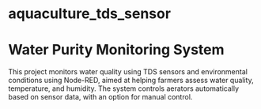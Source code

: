 # aquaculture_tds_sensor

# Water Purity Monitoring System

This project monitors water quality using TDS sensors and environmental conditions using Node-RED, aimed at helping farmers assess water quality, temperature, and humidity. The system controls aerators automatically based on sensor data, with an option for manual control.
